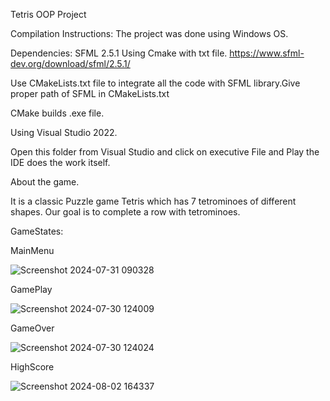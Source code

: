 Tetris OOP Project


Compilation Instructions:
The project was done using Windows OS.

Dependencies: SFML 2.5.1 Using Cmake with txt file.
https://www.sfml-dev.org/download/sfml/2.5.1/

Use CMakeLists.txt file to integrate all the code with SFML library.Give proper path of SFML in CMakeLists.txt

CMake builds .exe file.

Using Visual Studio 2022.

Open this folder from Visual Studio and click on executive File and Play the IDE does the work itself.





About the game.


It is a classic Puzzle game Tetris which has 7 tetrominoes of different shapes. Our goal is to complete a row with tetrominoes.

GameStates:

MainMenu


 ![Screenshot 2024-07-31 090328](https://github.com/user-attachments/assets/f0ff3cb2-ea82-41bf-8a0f-2b9be3eacd26)

 GamePlay

 
 ![Screenshot 2024-07-30 124009](https://github.com/user-attachments/assets/e8edf78f-af25-4362-8f5c-2aa7ea4c6f73)

GameOver


![Screenshot 2024-07-30 124024](https://github.com/user-attachments/assets/099670f6-f127-461b-8cbf-e7d0ec5d3d39)

HighScore

![Screenshot 2024-08-02 164337](https://github.com/user-attachments/assets/a436a214-9b46-4840-b820-39aaa78feb30)



